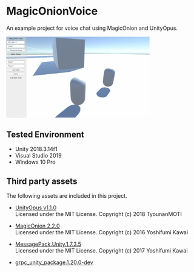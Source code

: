 # MagicOnionVoice
An example project for voice chat using MagicOnion and UnityOpus.

<img src="MagicOnionVoice.gif" width="75%">

## Tested Environment
- Unity 2018.3.14f1
- Visual Studio 2019
- Windows 10 Pro

## Third party assets
The following assets are included in this project.
- [UnityOpus v1.1.0](https://github.com/TyounanMOTI/UnityOpus/releases/tag/v1.1.0)  
  Licensed under the MIT License. Copyright (c) 2018 TyounanMOTI

- [MagicOnion 2.2.0](https://github.com/Cysharp/MagicOnion/releases/tag/2.2.0)  
  Licensed under the MIT License. Copyright (c) 2016 Yoshifumi Kawai

- [MessagePack.Unity.1.7.3.5](https://github.com/neuecc/MessagePack-CSharp/releases/tag/v.1.7.3.5)  
  Licensed under the MIT License. Copyright (c) 2017 Yoshifumi Kawai

- [grpc_unity_package.1.20.0-dev](https://packages.grpc.io/archive/2019/03/ade5193c3fbbcd2c6992edb6ab5b81e146b77140-0361f006-64f5-4261-a455-9e4836367862/index.xml)  

